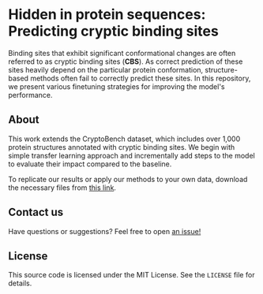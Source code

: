 # Hidden in protein sequences: Predicting cryptic binding sites
Binding sites that exhibit significant conformational changes are often referred to as cryptic binding sites (**CBS**). As correct prediction of these sites heavily depend on the particular protein conformation, structure-based methods often fail to correctly predict these sites. In this repository, we present various finetuning strategies for improving the model's performance.

## About
This work extends the CryptoBench dataset, which includes over 1,000 protein structures annotated with cryptic binding sites. We begin with simple transfer learning approach and incrementally add steps to the model to evaluate their impact compared to the baseline.

To replicate our results or apply our methods to your own data, download the necessary files from [this link](TODO).

## Contact us 
Have questions or suggestions? Feel free to open [an issue!](https://github.com/skrhakv/cryptic-finetuning/issues)

## License
This source code is licensed under the MIT License. See the `LICENSE` file for details.
